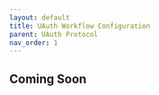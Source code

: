 ```yaml
---
layout: default
title: UAuth Workflow Configuration
parent: UAuth Protocol
nav_order: 1
---
```


## Coming Soon